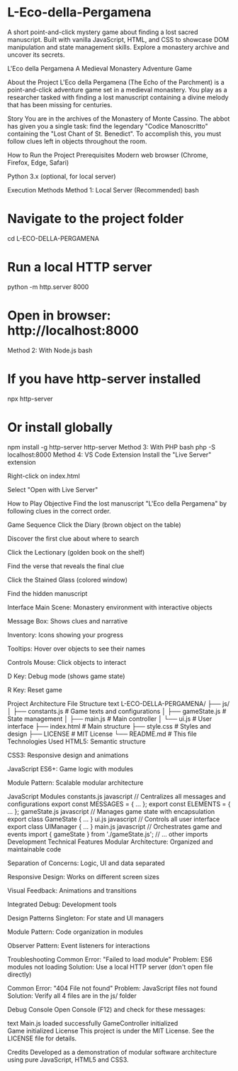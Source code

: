 # L-Eco-della-Pergamena
A short point-and-click mystery game about finding a lost sacred manuscript. Built with vanilla JavaScript, HTML, and CSS to showcase DOM manipulation and state management skills. Explore a monastery archive and uncover its secrets.


L'Eco della Pergamena
A Medieval Monastery Adventure Game

About the Project
L'Eco della Pergamena (The Echo of the Parchment) is a point-and-click adventure game set in a medieval monastery. You play as a researcher tasked with finding a lost manuscript containing a divine melody that has been missing for centuries.

Story
You are in the archives of the Monastery of Monte Cassino. The abbot has given you a single task: find the legendary "Codice Manoscritto" containing the "Lost Chant of St. Benedict". To accomplish this, you must follow clues left in objects throughout the room.

How to Run the Project
Prerequisites
Modern web browser (Chrome, Firefox, Edge, Safari)

Python 3.x (optional, for local server)

Execution Methods
Method 1: Local Server (Recommended)
bash
# Navigate to the project folder
cd L-ECO-DELLA-PERGAMENA

# Run a local HTTP server
python -m http.server 8000

# Open in browser: http://localhost:8000
Method 2: With Node.js
bash
# If you have http-server installed
npx http-server

# Or install globally
npm install -g http-server
http-server
Method 3: With PHP
bash
php -S localhost:8000
Method 4: VS Code Extension
Install the "Live Server" extension

Right-click on index.html

Select "Open with Live Server"

How to Play
Objective
Find the lost manuscript "L'Eco della Pergamena" by following clues in the correct order.

Game Sequence
Click the Diary (brown object on the table)

Discover the first clue about where to search

Click the Lectionary (golden book on the shelf)

Find the verse that reveals the final clue

Click the Stained Glass (colored window)

Find the hidden manuscript

Interface
Main Scene: Monastery environment with interactive objects

Message Box: Shows clues and narrative

Inventory: Icons showing your progress

Tooltips: Hover over objects to see their names

Controls
Mouse: Click objects to interact

D Key: Debug mode (shows game state)

R Key: Reset game

Project Architecture
File Structure
text
L-ECO-DELLA-PERGAMENA/
├── js/
│   ├── constants.js    # Game texts and configurations
│   ├── gameState.js    # State management
│   ├── main.js         # Main controller
│   └── ui.js           # User interface
├── index.html          # Main structure
├── style.css           # Styles and design
├── LICENSE            # MIT License
└── README.md          # This file
Technologies Used
HTML5: Semantic structure

CSS3: Responsive design and animations

JavaScript ES6+: Game logic with modules

Module Pattern: Scalable modular architecture

JavaScript Modules
constants.js
javascript
// Centralizes all messages and configurations
export const MESSAGES = { ... };
export const ELEMENTS = { ... };
gameState.js
javascript
// Manages game state with encapsulation
export class GameState { ... }
ui.js
javascript
// Controls all user interface
export class UIManager { ... }
main.js
javascript
// Orchestrates game and events
import { gameState } from './gameState.js';
// ... other imports
Development
Technical Features
Modular Architecture: Organized and maintainable code

Separation of Concerns: Logic, UI and data separated

Responsive Design: Works on different screen sizes

Visual Feedback: Animations and transitions

Integrated Debug: Development tools

Design Patterns
Singleton: For state and UI managers

Module Pattern: Code organization in modules

Observer Pattern: Event listeners for interactions

Troubleshooting
Common Error: "Failed to load module"
Problem: ES6 modules not loading
Solution: Use a local HTTP server (don't open file directly)

Common Error: "404 File not found"
Problem: JavaScript files not found
Solution: Verify all 4 files are in the js/ folder

Debug Console
Open Console (F12) and check for these messages:

text
Main.js loaded successfully
GameController initialized  
Game initialized
License
This project is under the MIT License. See the LICENSE file for details.

Credits
Developed as a demonstration of modular software architecture using pure JavaScript, HTML5 and CSS3.

